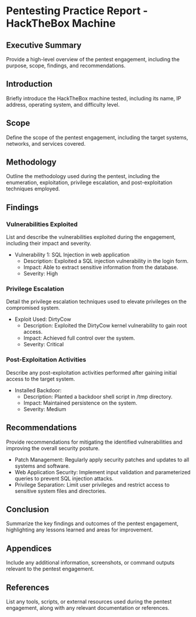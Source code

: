 # Pentesting Practice Report - HackTheBox Machine

## Executive Summary
Provide a high-level overview of the pentest engagement, including the purpose, scope, findings, and recommendations.

## Introduction
Briefly introduce the HackTheBox machine tested, including its name, IP address, operating system, and difficulty level.

## Scope
Define the scope of the pentest engagement, including the target systems, networks, and services covered.

## Methodology
Outline the methodology used during the pentest, including the enumeration, exploitation, privilege escalation, and post-exploitation techniques employed.

## Findings
### Vulnerabilities Exploited
List and describe the vulnerabilities exploited during the engagement, including their impact and severity.
- Vulnerability 1: SQL Injection in web application
  - Description: Exploited a SQL injection vulnerability in the login form.
  - Impact: Able to extract sensitive information from the database.
  - Severity: High

### Privilege Escalation
Detail the privilege escalation techniques used to elevate privileges on the compromised system.
- Exploit Used: DirtyCow
  - Description: Exploited the DirtyCow kernel vulnerability to gain root access.
  - Impact: Achieved full control over the system.
  - Severity: Critical

### Post-Exploitation Activities
Describe any post-exploitation activities performed after gaining initial access to the target system.
- Installed Backdoor:
  - Description: Planted a backdoor shell script in /tmp directory.
  - Impact: Maintained persistence on the system.
  - Severity: Medium

## Recommendations
Provide recommendations for mitigating the identified vulnerabilities and improving the overall security posture.
- Patch Management: Regularly apply security patches and updates to all systems and software.
- Web Application Security: Implement input validation and parameterized queries to prevent SQL injection attacks.
- Privilege Separation: Limit user privileges and restrict access to sensitive system files and directories.

## Conclusion
Summarize the key findings and outcomes of the pentest engagement, highlighting any lessons learned and areas for improvement.

## Appendices
Include any additional information, screenshots, or command outputs relevant to the pentest engagement.

## References
List any tools, scripts, or external resources used during the pentest engagement, along with any relevant documentation or references.
